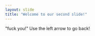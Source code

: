 ```yaml
---
layout: slide
title: "Welcome to our second slide!"
---
```

"fuck you!"
Use the left arrow to go back!
